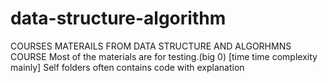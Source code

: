 # data-structure-algorithm
COURSES MATERAILS FROM DATA STRUCTURE AND ALGORHMNS COURSE
Most of the materials are for testing.(big 0) [time time complexity mainly]
Self folders often contains code with explanation
